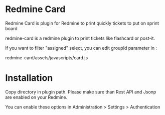 Redmine Card
==================

Redmine Card is plugin for Redmine to print quickly tickets to put on sprint board

redmine-card is a redmine plugin to print tickets like flashcard or post-it.

If you want to filter "assigned" select, you can edit groupId parameter in :

redmine-card/assets/javascripts/card.js

Installation
==================

Copy directory in plugin path. Please make sure than Rest API and Jsonp are enabled on your Redmine.

You can enable these options in Administration > Settings > Authentication

